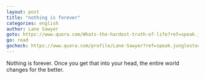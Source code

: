 ```yaml
---
layout: post
title: "nothing is forever"
categories: english
author: Lane Sawyer
goto: https://www.quora.com/Whats-the-hardest-truth-of-life?ref=speak.junglestar.org
go: read
gocheck: https://www.quora.com/profile/Lane-Sawyer?ref=speak.junglestar.org
---
```

Nothing is forever. Once you get that into your head, the entire world changes for the better.
